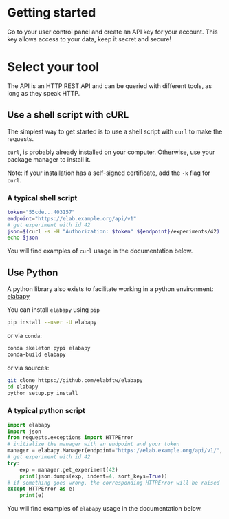 # Getting started

Go to your user control panel and create an API key for your account. This key allows access to your data, keep it secret and secure!

# Select your tool

The API is an HTTP REST API and can be queried with different tools, as long as they speak HTTP.

## Use a shell script with cURL

The simplest way to get started is to use a shell script with `curl` to make the requests.

`curl`, is probably already installed on your computer. Otherwise, use your package manager to install it.

Note: if your installation has a self-signed certificate, add the `-k` flag for `curl`.

### A typical shell script

~~~bash
token="55cde...403157"
endpoint="https://elab.example.org/api/v1"
# get experiment with id 42
json=$(curl -s -H "Authorization: $token" ${endpoint}/experiments/42)
echo $json
~~~

You will find examples of `curl` usage in the documentation below.

## Use Python

A python library also exists to facilitate working in a python environment: [elabapy](https://pypi.org/project/elabapy/)

You can install `elabapy` using `pip`

~~~bash
pip install --user -U elabapy
~~~

or via `conda`:

~~~bash
conda skeleton pypi elabapy
conda-build elabapy
~~~

or via sources:

~~~bash
git clone https://github.com/elabftw/elabapy
cd elabapy
python setup.py install
~~~

### A typical python script

~~~python
import elabapy
import json
from requests.exceptions import HTTPError
# initialize the manager with an endpoint and your token
manager = elabapy.Manager(endpoint="https://elab.example.org/api/v1/", token="3148")
# get experiment with id 42
try:
    exp = manager.get_experiment(42)
    print(json.dumps(exp, indent=4, sort_keys=True))
# if something goes wrong, the corresponding HTTPError will be raised
except HTTPError as e:
    print(e)
~~~


You will find examples of `elabapy` usage in the documentation below.
